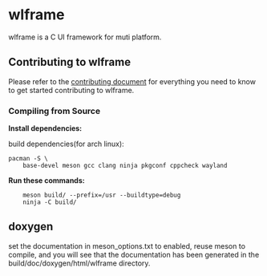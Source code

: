 # wlframe
wlframe is a C UI framework for muti platform.

## Contributing to wlframe

Please refer to the [contributing document](CONTRIBUTING.md) for everything you need to know to get started contributing to wlframe.

### Compiling from Source
**Install dependencies:**

build dependencies(for arch linux):
```shell
pacman -S \
	base-devel meson gcc clang ninja pkgconf cppcheck wayland
```

**Run these commands:**
```shell
    meson build/ --prefix=/usr --buildtype=debug
    ninja -C build/
```

## doxygen
set the documentation in meson_options.txt to enabled, reuse meson to compile, and you will see that the documentation has been generated in the build/doc/doxygen/html/wlframe directory.
